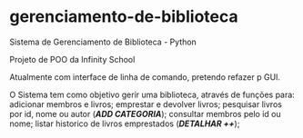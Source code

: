 # gerenciamento-de-biblioteca
Sistema de Gerenciamento de Biblioteca - Python


Projeto de POO da Infinity School

Atualmente com interface de linha de comando, pretendo refazer p GUI.

O Sistema tem como objetivo gerir uma biblioteca, através de funções para:
adicionar membros e livros;
emprestar e devolver livros;
pesquisar livros por id, nome ou autor (***ADD CATEGORIA***);
consultar membros pelo id ou nome;
listar historico de livros emprestados (***DETALHAR ++***);

